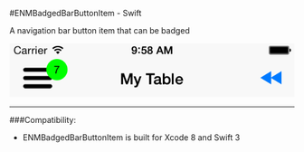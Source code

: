 #ENMBadgedBarButtonItem - Swift

A navigation bar button item that can be badged 

![Screenshot](screenshot.png)

---

###Compatibility:
* ENMBadgedBarButtonItem is built for Xcode 8 and Swift 3
